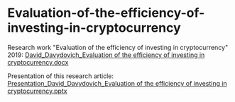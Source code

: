 # Evaluation-of-the-efficiency-of-investing-in-cryptocurrency
Research work "Evaluation of the efficiency of investing in cryptocurrency" 2019: 
[David_Davydovich_Evaluation of the efficiency of investing in cryptocurrency.docx](https://github.com/Dpdavydovich/Evaluation-of-the-efficiency-of-investing-in-cryptocurrency/files/9749126/David_Davydovich_Evaluation.of.the.efficiency.of.investing.in.cryptocurrency.docx)

Presentation of this research article: [Presentation_David_Davydovich_Evaluation of the efficiency of investing in cryptocurrency.pptx](https://github.com/Dpdavydovich/Evaluation-of-the-efficiency-of-investing-in-cryptocurrency/files/9749148/Presentation_David_Davydovich_Evaluation.of.the.efficiency.of.investing.in.cryptocurrency.pptx)
